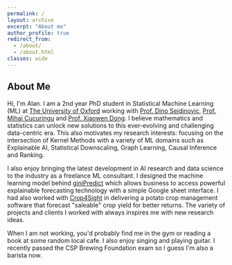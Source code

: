 ```yaml
---
permalink: /
layout: archive
excerpt: "About me"
author_profile: true
redirect_from: 
  - /about/
  - /about.html
classes: wide
---
```


<!-- <div style="float: left">
Hi, I'm Alan :) I am a 2nd year DPhil student in Statistical Machine Learning at the University of Oxford. He is supervised by Professor Dino Sejdinovic, Professor Mihai Cucuringu and Professor Xiaowen Dong. His research interests lie within the intersection of Kernel methods with a variety of Machine Learning applications such as explainable AI, statistical downscaling, graph learning, causal inference and preference learning. Before his DPhil studies, he received a masters in Mathematics and Statistics from the University of Oxford.
</div>

<div>
<img src="assets/images/meow.jpg"
     alt="meow icon"
     style="float: right;"
      />
</div>

style="float: left; margin-right: 10px;" -->


## About Me

Hi, I'm Alan. I am a 2nd year PhD student in Statistical Machine Learning (ML) at [The University of Oxford](https://www.stats.ox.ac.uk) working with [Prof. Dino Sejdinovic](http://www.stats.ox.ac.uk/~sejdinov/), [Prof. Mihai Cucuringu](http://www.stats.ox.ac.uk/~cucuring/) and [Prof. Xiaowen Dong](https://web.media.mit.edu/~xdong/). I believe mathematics and statistics can unlock new solutions to this ever-evolving and challenging data-centric era. This also motivates my research interests: focusing on the intersection of Kernel Methods with a variety of ML domains such as Explainable AI, Statistical Downscaling, Graph Learning, Causal Inference and Ranking. 

I also enjoy bringing the latest development in AI research and data science to the industry as a freelance ML consultant. I designed the machine learning model behind [giniPredict](https://www.gini.co) which allows business to access powerful explainable forecasting technology with a simple Google sheet interface. I had also worked with [Crop4Sight](https://crop4sight.com) in delivering a potato crop management software that forecast "saleable" crop yield for better returns. The variety of projects and clients I worked with always inspires me with new research ideas.

When I am not working, you'd probably find me in the gym or reading a book at some random local cafe. I also enjoy singing and playing guitar. I recently passed the CSP Brewing Foundation exam so I guess I'm also a barista now.

